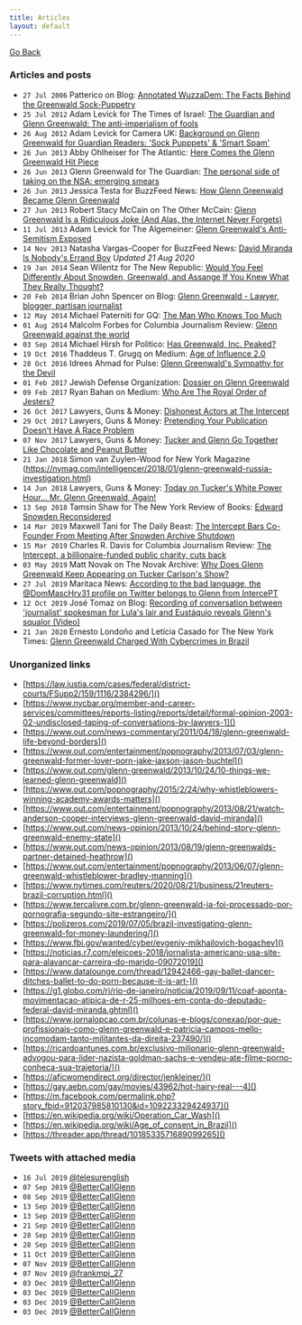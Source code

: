 ```yaml
---
title: Articles
layout: default
---
```


[Go Back](index.md)

### Articles and posts

- ``27 Jul 2006`` Patterico on Blog: [Annotated WuzzaDem: The Facts Behind the Greenwald Sock-Puppetry](http://patterico.com/2006/07/27/annotated-wuzzadem-the-facts-behind-the-greenwald-sock-puppetry/)
- ``25 Jul 2012`` Adam Levick for The Times of Israel: [The Guardian and Glenn Greenwald: The anti-imperialism of fools](https://blogs.timesofisrael.com/the-guardian-and-glenn-greenwald-the-anti-imperialism-of-fools/)
- ``26 Aug 2012`` Adam Levick for Camera UK: [Background on Glenn Greenwald for Guardian Readers: 'Sock Pupppets' & 'Smart Spam'](https://camera-uk.org/2012/08/26/background-on-glenn-greenwald-for-guardian-readers-sock-puppets-smart-spam/)
- ``26 Jun 2013`` Abby Ohlheiser for The Atlantic: [Here Comes the Glenn Greenwald Hit Piece](https://www.theatlantic.com/national/archive/2013/06/here-comes-glenn-greenwald-hit-piece/313861/)
- ``26 Jun 2013`` Glenn Greenwald for The Guardian: [The personal side of taking on the NSA: emerging smears](https://www.theguardian.com/commentisfree/2013/jun/26/nsa-revelations-response-to-smears)
- ``26 Jun 2013`` Jessica Testa for BuzzFeed News: [How Glenn Greenwald Became Glenn Greenwald](https://www.buzzfeednews.com/article/jtes/how-glenn-greenwald-became-glenn-greenwald)
- ``27 Jun 2013`` Robert Stacy McCain on The Other McCain: [Glenn Greenwald Is a Ridiculous Joke (And Alas, the Internet Never Forgets)](https://theothermccain.com/2013/06/27/glenn-greenwald-is-a-ridiculous-joke-and-alas-the-internet-never-forgets/)
- ``11 Jul 2013`` Adam Levick for The Algemeiner: [Glenn Greenwald's Anti-Semitism Exposed](https://www.algemeiner.com/2013/07/11/glenn-greenwalds-anti-semitism-exposed/)
- ``14 Nov 2013`` Natasha Vargas-Cooper for BuzzFeed News: [David Miranda Is Nobody's Errand Boy](https://www.buzzfeed.com/natashavc/david-miranda-is-nobodys-errand-boy) _Updated 21 Aug 2020_
- ``19 Jan 2014`` Sean Wilentz for The New Republic: [Would You Feel Differently About Snowden, Greenwald, and Assange If You Knew What They Really Thought?](https://newrepublic.com/article/116253/edward-snowden-glenn-greenwald-julian-assange-what-they-believe)
- ``20 Feb 2014`` Brian John Spencer on Blog: [Glenn Greenwald - Lawyer, blogger, partisan journalist](http://brianjohnspencer.blogspot.com/2014/02/glenn-greenwald-lawyer-blogger-partisan.html)
- ``12 May 2014`` Michael Paterniti for GQ: [The Man Who Knows Too Much](https://www.gq.com/story/glenn-greenwald-edward-snowden-no-place-to-hide)
- ``01 Aug 2014`` Malcolm Forbes for Columbia Journalism Review: [Glenn Greenwald against the world](https://archives.cjr.org/critical_eye/glenn_greenwald_against_the_wo.php)
- ``03 Sep 2014`` Michael Hirsh for Politico: [Has Greenwald, Inc. Peaked?](https://www.politico.com/magazine/story/2014/09/glenn-greenwald-inc-peaked-110576)
- ``19 Oct 2016`` Thaddeus T. Grugq on Medium: [Age of Influence 2.0](https://medium.com/@thegrugq/agent-of-influence-2-0-e1f20bed4aec)
- ``28 Oct 2016`` Idrees Ahmad for Pulse: [Glenn Greenwald's Sympathy for the Devil](https://pulsemedia.org/2016/10/28/sympathy-for-the-devil-exorcising-greenwald-and-assad/)
- ``01 Feb 2017`` Jewish Defense Organization: [Dossier on Glenn Greenwald](/docs/jewish-defense-organization-dossier.pdf)
- ``09 Feb 2017`` Ryan Bahan on Medium: [Who Are The Royal Order of Jesters?](https://medium.com/@HeapingHelping/who-are-the-royal-order-of-jesters-55ffe6f6acea)
- ``26 Oct 2017`` Lawyers, Guns & Money: [Dishonest Actors at The Intercept](https://www.lawyersgunsmoneyblog.com/2017/10/dishonest-actors-intercept)
- ``29 Oct 2017`` Lawyers, Guns & Money: [Pretending Your Publication Doesn’t Have A Race Problem](https://www.lawyersgunsmoneyblog.com/2017/10/intercept-the-root-fight)
- ``07 Nov 2017`` Lawyers, Guns & Money: [Tucker and Glenn Go Together Like Chocolate and Peanut Butter](https://www.lawyersgunsmoneyblog.com/2017/11/tucker-glenn-go-together-like-chocolate-peanut-butter)
- ``21 Jan 2018`` Simon van Zuylen-Wood for New York Magazine (https://nymag.com/intelligencer/2018/01/glenn-greenwald-russia-investigation.html)
- ``14 Jun 2018`` Lawyers, Guns & Money: [Today on Tucker's White Power Hour… Mr. Glenn Greenwald, Again!](https://www.lawyersgunsmoneyblog.com/2018/06/today-tuckers-white-power-hour-mr-glenn-greenwald)
- ``13 Sep 2018`` Tamsin Shaw for The New York Review of Books: [Edward Snowden Reconsidered](https://www.nybooks.com/daily/2018/09/13/edward-snowden-reconsidered/)
- ``14 Mar 2019`` Maxwell Tani for The Daily Beast: [The Intercept Bars Co-Founder From Meeting After Snowden Archive Shutdown](https://www.thedailybeast.com/laura-poitras-co-founder-of-the-intercept-barred-from-company-meeting-after-snowden-archive-shutdown)
- ``15 Mar 2019`` Charles R. Davis for Columbia Journalism Review: [The Intercept, a billionaire-funded public charity, cuts back](https://www.cjr.org/business_of_news/layoffs-the-intercept.php)
- ``03 May 2019`` Matt Novak on The Novak Archive: [Why Does Glenn Greenwald Keep Appearing on Tucker Carlson's Show?](https://www.novakarchive.com/foias/2019/4/20/why-does-glenn-greenwald-keep-going-on-tucker-carlsons-show)
- ``27 Jul 2019`` Maritaca News: [According to the bad language, the @DomMascHry31 profile on Twitter belongs to Glenn from IntercePT](https://maritaca-news.blogspot.com/2019/07/segundo-as-mas-linguas-o-perfil.html)
- ``12 Oct 2019`` José Tomaz on Blog: [Recording of conversation between 'journalist' spokesman for Lula's lair and Eustáquio reveals Glenn's squalor (Video)](https://rota2014.blogspot.com/2019/10/gravacao-de-conversa-entre-jornalistas.html)
- ``21 Jan 2020`` Ernesto Londoño and Letícia Casado for The New York Times: [Glenn Greenwald Charged With Cybercrimes in Brazil](https://www.nytimes.com/2020/01/21/world/americas/glenn-greenwald-brazil-cybercrimes.html)

### Unorganized links

- [https://law.justia.com/cases/federal/district-courts/FSupp2/159/1116/2384296/]()
- [https://www.nycbar.org/member-and-career-services/committees/reports-listing/reports/detail/formal-opinion-2003-02-undisclosed-taping-of-conversations-by-lawyers-1]()
- [https://www.out.com/news-commentary/2011/04/18/glenn-greenwald-life-beyond-borders]()
- [https://www.out.com/entertainment/popnography/2013/07/03/glenn-greenwald-former-lover-porn-jake-jaxson-jason-buchtel]()
- [https://www.out.com/glenn-greenwald/2013/10/24/10-things-we-learned-glenn-greenwald]()
- [https://www.out.com/popnography/2015/2/24/why-whistleblowers-winning-academy-awards-matters]()
- [https://www.out.com/entertainment/popnography/2013/08/21/watch-anderson-cooper-interviews-glenn-greenwald-david-miranda]()
- [https://www.out.com/news-opinion/2013/10/24/behind-story-glenn-greenwald-enemy-state]()
- [https://www.out.com/news-opinion/2013/08/19/glenn-greenwalds-partner-detained-heathrow]()
- [https://www.out.com/entertainment/popnography/2013/06/07/glenn-greenwald-whistleblower-bradley-manning]()
- [https://www.nytimes.com/reuters/2020/08/21/business/21reuters-brazil-corruption.html]()
- [https://www.tercalivre.com.br/glenn-greenwald-ja-foi-processado-por-pornografia-segundo-site-estrangeiro/]()
- [https://polizeros.com/2019/07/05/brazil-investigating-glenn-greenwald-for-money-laundering/]()
- [https://www.fbi.gov/wanted/cyber/evgeniy-mikhailovich-bogachev]()
- [https://noticias.r7.com/eleicoes-2018/jornalista-americano-usa-site-para-alavancar-carreira-do-marido-09072019]()
- [https://www.datalounge.com/thread/12942466-gay-ballet-dancer-ditches-ballet-to-do-porn-because-it-is-art-]()
- [https://g1.globo.com/rj/rio-de-janeiro/noticia/2019/09/11/coaf-aponta-movimentacao-atipica-de-r-25-milhoes-em-conta-do-deputado-federal-david-miranda.ghtml]()
- [https://www.jornalopcao.com.br/colunas-e-blogs/conexao/por-que-profissionais-como-glenn-greenwald-e-patricia-campos-mello-incomodam-tanto-militantes-da-direita-237490/]()
- [https://ricardoantunes.com.br/exclusivo-milionario-glenn-greenwald-advogou-para-lider-nazista-goldman-sachs-e-vendeu-ate-filme-porno-conheca-sua-trajetoria/]()
- [https://aficwomendirect.org/director/jenkleiner/]()
- [https://gay.aebn.com/gay/movies/43962/hot-hairy-real---4]()
- [https://m.facebook.com/permalink.php?story_fbid=912037985810130&id=109223329424937]()
- [https://en.wikipedia.org/wiki/Operation_Car_Wash]()
- [https://en.wikipedia.org/wiki/Age_of_consent_in_Brazil]()
- [https://threader.app/thread/1018533571689099265]()

### Tweets with attached media

- ``16 Jul 2019`` [@telesurenglish](https://twitter.com/telesurenglish/status/1151144461738446848)
- ``07 Sep 2019`` [@BetterCallGlenn](https://twitter.com/BetterCallGlenn/status/1170428093451968515)
- ``08 Sep 2019`` [@BetterCallGlenn](https://twitter.com/BetterCallGlenn/status/1170885067654258688)
- ``13 Sep 2019`` [@BetterCallGlenn](https://twitter.com/BetterCallGlenn/status/1172647150414548994)
- ``13 Sep 2019`` [@BetterCallGlenn](https://twitter.com/BetterCallGlenn/status/1172647541432705025)
- ``21 Sep 2019`` [@BetterCallGlenn](https://twitter.com/BetterCallGlenn/status/1175614711095812096)
- ``28 Sep 2019`` [@BetterCallGlenn](https://twitter.com/BetterCallGlenn/status/1178081438874439681)
- ``28 Sep 2019`` [@BetterCallGlenn](https://twitter.com/BetterCallGlenn/status/1178082160579895296)
- ``11 Oct 2019`` [@BetterCallGlenn](https://twitter.com/BetterCallGlenn/status/1182697773445066758)
- ``07 Nov 2019`` [@BetterCallGlenn](https://twitter.com/BetterCallGlenn/status/1192527000084328448)
- ``07 Nov 2019`` [@frankmpj_27](https://twitter.com/frankmpj_27/status/1192527387340288001)
- ``03 Dec 2019`` [@BetterCallGlenn](https://twitter.com/BetterCallGlenn/status/1201899823416381440)
- ``03 Dec 2019`` [@BetterCallGlenn](https://twitter.com/BetterCallGlenn/status/1201900921367740416)
- ``03 Dec 2019`` [@BetterCallGlenn](https://twitter.com/BetterCallGlenn/status/1201923240131739654)
- ``03 Dec 2019`` [@BetterCallGlenn](https://twitter.com/BetterCallGlenn/status/1201923855360647168)

<!--
http://docshare.tips/the-story-of-a-jew-who-fell-in-love-with-a-nazi-the-glenn-greenwald-matt-hale-affair_58aa1654b6d87f6f5d8b5237.html
https://www.facebook.com/Gesara.Brasil/posts/um-predador-sexual-chamado-glenn-greenwald-ato-iiposted-on-agosto-3-2019-by-room/2442549029101496/
-->

<!--
- ``2005 to 2007`` Glenn Greenwald on Blogger: [Unclaimed Territory](http://glenngreenwald.blogspot.com/)
- ``2006 to 2014`` Glenn Greenwald on Blogger: [UT Documents](http://utdocuments.blogspot.com/)
- ``04 Aug 2010`` Glenn Greenwald on Blogger: [Cato Surveillance Draft](http://surveillancedraft.blogspot.com/)
-->
